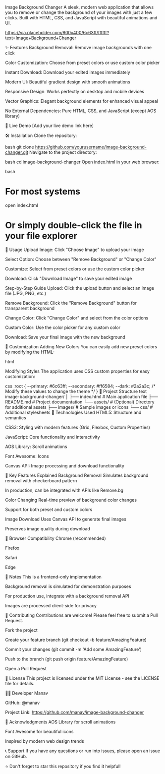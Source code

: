 Image Background Changer
A sleek, modern web application that allows you to remove or change the background of your images with just a few clicks. Built with HTML, CSS, and JavaScript with beautiful animations and UI.

https://via.placeholder.com/800x400/6c63ff/ffffff?text=Image+Background+Changer

✨ Features
Background Removal: Remove image backgrounds with one click

Color Customization: Choose from preset colors or use custom color picker

Instant Download: Download your edited images immediately

Modern UI: Beautiful gradient design with smooth animations

Responsive Design: Works perfectly on desktop and mobile devices

Vector Graphics: Elegant background elements for enhanced visual appeal

No External Dependencies: Pure HTML, CSS, and JavaScript (except AOS library)

🚀 Live Demo
[Add your live demo link here]

🛠️ Installation
Clone the repository:

bash
git clone https://github.com/yourusername/image-background-changer.git
Navigate to the project directory:

bash
cd image-background-changer
Open index.html in your web browser:

bash
# For most systems
open index.html

# Or simply double-click the file in your file explorer
📖 Usage
Upload Image: Click "Choose Image" to upload your image

Select Option: Choose between "Remove Background" or "Change Color"

Customize: Select from preset colors or use the custom color picker

Download: Click "Download Image" to save your edited image

Step-by-Step Guide
Upload: Click the upload button and select an image file (JPG, PNG, etc.)

Remove Background: Click the "Remove Background" button for transparent background

Change Color: Click "Change Color" and select from the color options

Custom Color: Use the color picker for any custom color

Download: Save your final image with the new background

🎨 Customization
Adding New Colors
You can easily add new preset colors by modifying the HTML:

html
<div class="color-option" style="background-color: #YOUR_COLOR;" data-color="#YOUR_COLOR"></div>
Modifying Styles
The application uses CSS custom properties for easy customization:

css
:root {
    --primary: #6c63ff;
    --secondary: #ff6584;
    --dark: #2a2a3c;
    /* Modify these values to change the theme */
}
📁 Project Structure
text
image-background-changer/
│
├── index.html          # Main application file
├── README.md           # Project documentation
└── assets/             # (Optional) Directory for additional assets
    ├── images/         # Sample images or icons
    └── css/            # Additional stylesheets
🧩 Technologies Used
HTML5: Structure and semantics

CSS3: Styling with modern features (Grid, Flexbox, Custom Properties)

JavaScript: Core functionality and interactivity

AOS Library: Scroll animations

Font Awesome: Icons

Canvas API: Image processing and download functionality

🌟 Key Features Explained
Background Removal
Simulates background removal with checkerboard pattern

In production, can be integrated with APIs like Remove.bg

Color Changing
Real-time preview of background color changes

Support for both preset and custom colors

Image Download
Uses Canvas API to generate final images

Preserves image quality during download

🔧 Browser Compatibility
Chrome (recommended)

Firefox

Safari

Edge

📝 Notes
This is a frontend-only implementation

Background removal is simulated for demonstration purposes

For production use, integrate with a background removal API

Images are processed client-side for privacy

🤝 Contributing
Contributions are welcome! Please feel free to submit a Pull Request.

Fork the project

Create your feature branch (git checkout -b feature/AmazingFeature)

Commit your changes (git commit -m 'Add some AmazingFeature')

Push to the branch (git push origin feature/AmazingFeature)

Open a Pull Request

📄 License
This project is licensed under the MIT License - see the LICENSE file for details.

👨‍💻 Developer
Manav

GitHub: @manav

Project Link: https://github.com/manav/image-background-changer

🙏 Acknowledgments
AOS Library for scroll animations

Font Awesome for beautiful icons

Inspired by modern web design trends

📞 Support
If you have any questions or run into issues, please open an issue on GitHub.

⭐ Don't forget to star this repository if you find it helpful!

